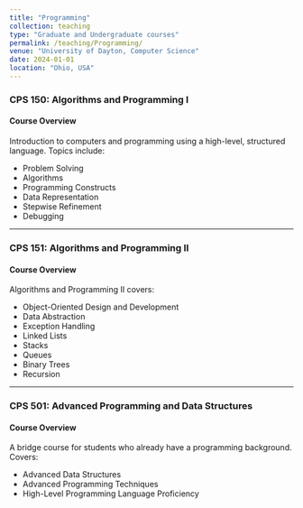 ```yaml
---
title: "Programming"
collection: teaching
type: "Graduate and Undergraduate courses"
permalink: /teaching/Programming/
venue: "University of Dayton, Computer Science"
date: 2024-01-01
location: "Ohio, USA"
---
```


### CPS 150: Algorithms and Programming I

#### Course Overview

Introduction to computers and programming using a high-level, structured language. Topics include:
- Problem Solving
- Algorithms
- Programming Constructs
- Data Representation
- Stepwise Refinement
- Debugging

---

### CPS 151: Algorithms and Programming II

#### Course Overview

Algorithms and Programming II covers:
- Object-Oriented Design and Development
- Data Abstraction
- Exception Handling
- Linked Lists
- Stacks
- Queues
- Binary Trees
- Recursion

---

### CPS 501: Advanced Programming and Data Structures

#### Course Overview

A bridge course for students who already have a programming background. Covers:
- Advanced Data Structures
- Advanced Programming Techniques
- High-Level Programming Language Proficiency
